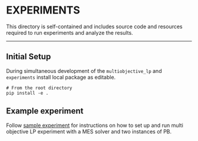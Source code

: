 # EXPERIMENTS

This directory is self-contained and includes source code and resources required to run experiments and analyze the results.

---

## Initial Setup

During simultaneous development of the `multiobjective_lp` and `experiments` install local package as editable.
```shell
# From the root directory
pip install -e .
```

## Example experiment
Follow [sample experiment](sample-experiment/README.md) for instructions
on how to set up and run multi objective LP experiment with a MES solver and two instances of PB. 

